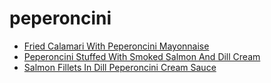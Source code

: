 # peperoncini

 * [Fried Calamari With Peperoncini Mayonnaise](../../index/f/fried-calamari-with-peperoncini-mayonnaise-108155.json)
 * [Peperoncini Stuffed With Smoked Salmon And Dill Cream](../../index/p/peperoncini-stuffed-with-smoked-salmon-and-dill-cream-10549.json)
 * [Salmon Fillets In Dill Peperoncini Cream Sauce](../../index/s/salmon-fillets-in-dill-peperoncini-cream-sauce-103375.json)
